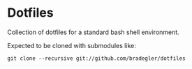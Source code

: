# Dotfiles

Collection of dotfiles for a standard bash shell environment.

Expected to be cloned with submodules like:

```shell
git clone --recursive git://github.com/bradegler/dotfiles
```